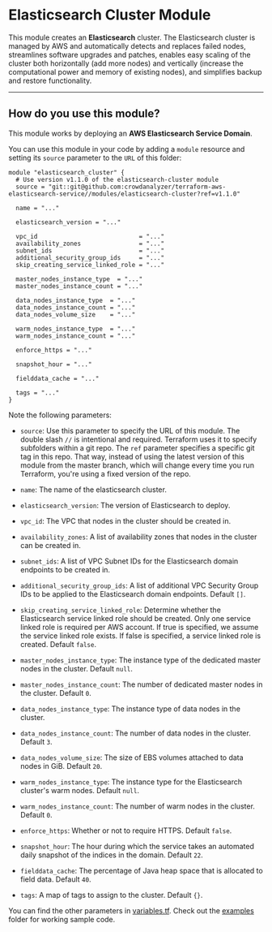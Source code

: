 # Elasticsearch Cluster Module

This module creates an **Elasticsearch** cluster. The Elasticsearch cluster is managed by AWS and automatically detects and replaces failed nodes, streamlines software upgrades and patches, enables easy scaling of the cluster both horizontally (add more nodes) and vertically (increase the computational power and memory of existing nodes), and simplifies backup and restore functionality.

---

## How do you use this module?

This module works by deploying an **AWS Elasticsearch Service Domain**.

You can use this module in your code by adding a `module` resource and setting its `source` parameter to the `URL` of this folder:

```hcl
module "elasticsearch_cluster" {
  # Use version v1.1.0 of the elasticsearch-cluster module
  source = "git::git@github.com:crowdanalyzer/terraform-aws-elasticsearch-service//modules/elasticsearch-cluster?ref=v1.1.0"

  name = "..."

  elasticsearch_version = "..."

  vpc_id                            = "..."
  availability_zones                = "..."
  subnet_ids                        = "..."
  additional_security_group_ids     = "..."
  skip_creating_service_linked_role = "..."

  master_nodes_instance_type  = "..."
  master_nodes_instance_count = "..."

  data_nodes_instance_type  = "..."
  data_nodes_instance_count = "..."
  data_nodes_volume_size    = "..."

  warm_nodes_instance_type  = "..."
  warm_nodes_instance_count = "..."

  enforce_https = "..."

  snapshot_hour = "..."

  fielddata_cache = "..."

  tags = "..."
}
```

Note the following parameters:

- `source`: Use this parameter to specify the URL of this module. The double slash `//` is intentional and required. Terraform uses it to specify subfolders within a git repo. The `ref` parameter specifies a specific git tag in this repo. That way, instead of using the latest version of this module from the master branch, which will change every time you run Terraform, you're using a fixed version of the repo.

- `name`: The name of the elasticsearch cluster.

- `elasticsearch_version`: The version of Elasticsearch to deploy.

- `vpc_id`: The VPC that nodes in the cluster should be created in.

- `availability_zones`: A list of availability zones that nodes in the cluster can be created in.

- `subnet_ids`: A list of VPC Subnet IDs for the Elasticsearch domain endpoints to be created in.

- `additional_security_group_ids`: A list of additional VPC Security Group IDs to be applied to the Elasticsearch domain endpoints. Default `[]`.

- `skip_creating_service_linked_role`: Determine whether the Elasticsearch service linked role should be created. Only one service linked role is required per AWS account. If true is specified, we assume the service linked role exists. If false is specified, a service linked role is created. Default `false`.

- `master_nodes_instance_type`: The instance type of the dedicated master nodes in the cluster. Default `null`.

- `master_nodes_instance_count`: The number of dedicated master nodes in the cluster. Default `0`.

- `data_nodes_instance_type`: The instance type of data nodes in the cluster.

- `data_nodes_instance_count`: The number of data nodes in the cluster. Default `3`.

- `data_nodes_volume_size`: The size of EBS volumes attached to data nodes in GiB. Default `20`.

- `warm_nodes_instance_type`: The instance type for the Elasticsearch cluster's warm nodes. Default `null`.

- `warm_nodes_instance_count`: The number of warm nodes in the cluster. Default `0`.

- `enforce_https`: Whether or not to require HTTPS. Default `false`.

- `snapshot_hour`: The hour during which the service takes an automated daily snapshot of the indices in the domain. Default `22`.

- `fielddata_cache`: The percentage of Java heap space that is allocated to field data. Default `40`.

- `tags`: A map of tags to assign to the cluster. Default `{}`.

You can find the other parameters in [variables.tf](./variables.tf). Check out the [examples](../../examples) folder for working sample code.
